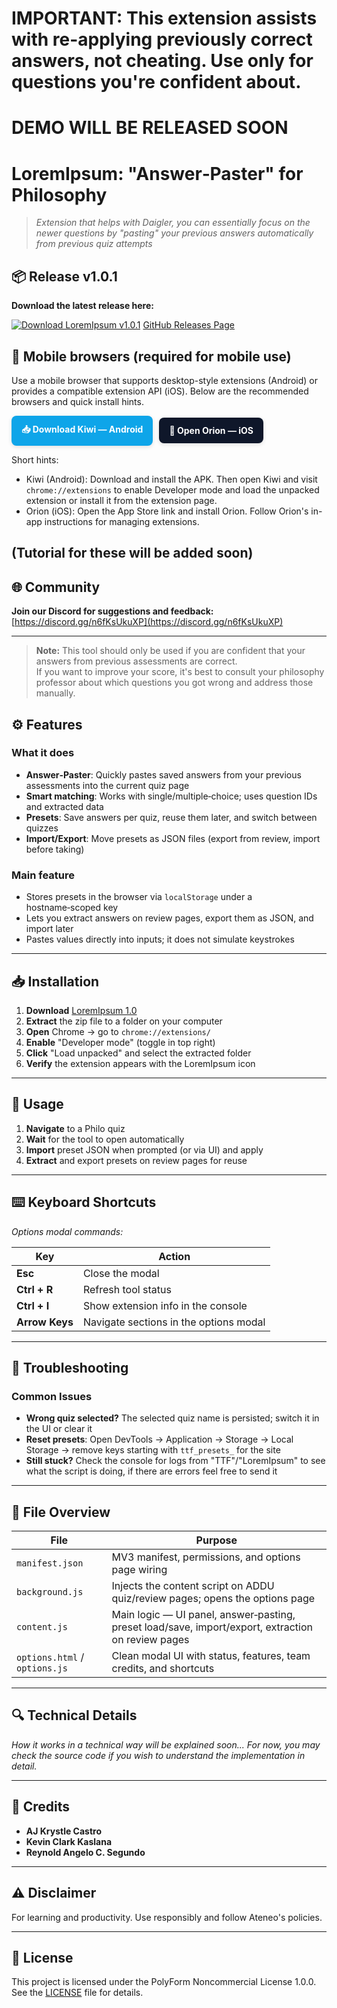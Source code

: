 # IMPORTANT: This extension assists with re-applying previously correct answers, not cheating. Use only for questions you're confident about.

# DEMO WILL BE RELEASED SOON

# LoremIpsum: "Answer‑Paster" for Philosophy

> *Extension that helps with Daigler, you can essentially focus on the newer questions by "pasting" your previous answers automatically from previous quiz attempts*

## 📦 Release v1.0.1

**Download the latest release here:** 

[![Download LoremIpsum v1.0.1](https://img.shields.io/badge/Download%20ZIP-LoremIpsum1.0.1.zip-blue?style=for-the-badge&logo=google-chrome)](https://github.com/itsnold/LoremIpsum/releases/download/main/LoremIpsum1.0.1.zip)
[GitHub Releases Page](https://github.com/itsnold/LoremIpsum/releases/tag/main)

## 📱 Mobile browsers (required for mobile use)

Use a mobile browser that supports desktop-style extensions (Android) or provides a compatible extension API (iOS). Below are the recommended browsers and quick install hints.

<div style="display:flex;gap:10px;flex-wrap:wrap;align-items:center">
	<a href="https://github.com/kiwibrowser/src/releases/download/1019022375/Kiwi-1019022375-x64-playstore.apk" style="display:inline-block;background:#0ea5e9;color:#fff;padding:12px 16px;border-radius:8px;text-decoration:none;font-weight:700;box-shadow:0 2px 6px rgba(0,0,0,0.12)">📥 Download Kiwi — Android</a>
	<a href="https://apps.apple.com/us/app/orion-browser-by-kagi/id1484498200" style="display:inline-block;background:#0f172a;color:#fff;padding:12px 16px;border-radius:8px;text-decoration:none;font-weight:700;box-shadow:0 2px 6px rgba(0,0,0,0.12)">🍎 Open Orion — iOS</a>
</div>

Short hints:
- Kiwi (Android): Download and install the APK. Then open Kiwi and visit <code>chrome://extensions</code> to enable Developer mode and load the unpacked extension or install it from the extension page.
- Orion (iOS): Open the App Store link and install Orion. Follow Orion's in-app instructions for managing extensions.
## (Tutorial for these will be added soon)
## 🌐 Community
**Join our Discord for suggestions and feedback:** [https://discord.gg/n6fKsUkuXP](https://discord.gg/n6fKsUkuXP)

---

> **Note:** This tool should only be used if you are confident that your answers from previous assessments are correct.  
> If you want to improve your score, it's best to consult your philosophy professor about which questions you got wrong and address those manually.


## ⚙️ Features

### What it does
- **Answer‑Paster**: Quickly pastes saved answers from your previous assessments into the current quiz page
- **Smart matching**: Works with single/multiple‑choice; uses question IDs and extracted data
- **Presets**: Save answers per quiz, reuse them later, and switch between quizzes
- **Import/Export**: Move presets as JSON files (export from review, import before taking)

### Main feature
- Stores presets in the browser via `localStorage` under a hostname‑scoped key
- Lets you extract answers on review pages, export them as JSON, and import later
- Pastes values directly into inputs; it does not simulate keystrokes

---

## 📥 Installation

1. **Download** [LoremIpsum 1.0](https://github.com/itsnold/LoremIpsum/releases/tag/main)
2. **Extract** the zip file to a folder on your computer
3. **Open** Chrome → go to `chrome://extensions/`
4. **Enable** "Developer mode" (toggle in top right)
5. **Click** "Load unpacked" and select the extracted folder
6. **Verify** the extension appears with the LoremIpsum icon


---

## 🔨 Usage

1. **Navigate** to a Philo quiz
2. **Wait** for the tool to open automatically
3. **Import** preset JSON when prompted (or via UI) and apply
4. **Extract** and export presets on review pages for reuse

---

## ⌨️ Keyboard Shortcuts
*Options modal commands:*

| Key | Action |
|-----|--------|
| **Esc** | Close the modal |
| **Ctrl + R** | Refresh tool status |
| **Ctrl + I** | Show extension info in the console |
| **Arrow Keys** | Navigate sections in the options modal |

---

## 🔧 Troubleshooting

### Common Issues
- **Wrong quiz selected?** The selected quiz name is persisted; switch it in the UI or clear it
- **Reset presets**: Open DevTools → Application → Storage → Local Storage → remove keys starting with `ttf_presets_` for the site
- **Still stuck?** Check the console for logs from "TTF"/"LoremIpsum" to see what the script is doing, if there are errors feel free to send it

---

## 📁 File Overview

| File | Purpose |
|------|---------|
| `manifest.json` | MV3 manifest, permissions, and options page wiring |
| `background.js` | Injects the content script on ADDU quiz/review pages; opens the options page |
| `content.js` | Main logic — UI panel, answer‑pasting, preset load/save, import/export, extraction on review pages |
| `options.html` / `options.js` | Clean modal UI with status, features, team credits, and shortcuts |

---

## 🔍 Technical Details
*How it works in a technical way will be explained soon... For now, you may check the source code if you wish to understand the implementation in detail.*

---

## 👥 Credits
- **AJ Krystle Castro**
- **Kevin Clark Kaslana**
- **Reynold Angelo C. Segundo**

---

## ⚠️ Disclaimer
For learning and productivity. Use responsibly and follow Ateneo's policies.

---

## 📝 License
This project is licensed under the PolyForm Noncommercial License 1.0.0. See the [LICENSE](./LICENSE) file for details.

